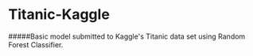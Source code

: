 # Titanic-Kaggle
#####Basic model submitted to Kaggle's Titanic data set using Random Forest Classifier.
